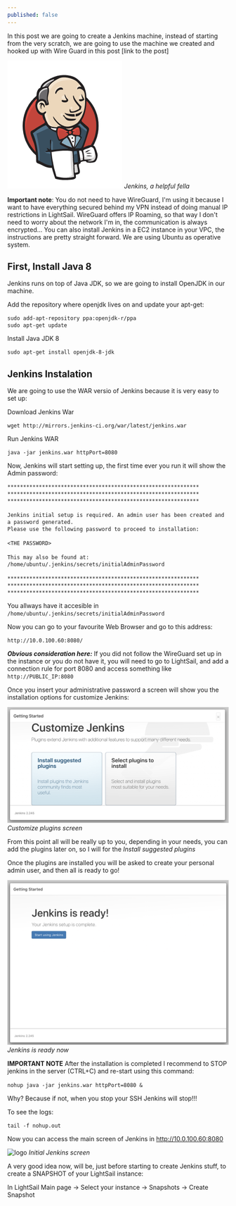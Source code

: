```yaml
---
published: false
---
```

In this post we are going to create a Jenkins machine, instead of starting from the very scratch, we are going to use the machine we created and hooked up with Wire Guard in this post [link to the post]

![logo](/images/jk/jenkins-logo.png)
*Jenkins, a helpful fella*

**Important note**: You do not need to have WireGuard, I'm using it because I want to have everything secured behind my VPN instead of doing manual IP restrictions in LightSail. WireGuard offers IP Roaming, so that way I don't need to worry about the network I'm in, the communication is always encrypted... You can also install Jenkins in a EC2 instance in your VPC, the instructions are pretty straight forward. We are using Ubuntu as operative system.

## First, Install Java 8
Jenkins runs on top of Java JDK, so we are going to install OpenJDK in our machine.

Add the repository where openjdk lives on and update your apt-get:
```
sudo add-apt-repository ppa:openjdk-r/ppa
sudo apt-get update
```

Install Java JDK 8
```
sudo apt-get install openjdk-8-jdk
```

## Jenkins Instalation
We are going to use the WAR versio of Jenkins because it is very easy to set up:

Download Jenkins War
```
wget http://mirrors.jenkins-ci.org/war/latest/jenkins.war
```

Run Jenkins WAR
```
java -jar jenkins.war httpPort=8080
```

Now, Jenkins will start setting up, the first time ever you run it will show the Admin password:

```
*************************************************************
*************************************************************
*************************************************************

Jenkins initial setup is required. An admin user has been created and a password generated.
Please use the following password to proceed to installation:

<THE PASSWORD>

This may also be found at: /home/ubuntu/.jenkins/secrets/initialAdminPassword

*************************************************************
*************************************************************
*************************************************************
```

You allways have it accesible in `/home/ubuntu/.jenkins/secrets/initialAdminPassword`


Now you can go to your favourite Web Browser and go to this address:

```
http://10.0.100.60:8080/
```

***Obvious consideration here:*** If you did not follow the WireGuard set up in the instance or you do not have it, you will need to go to LightSail, and add a connection rule for port 8080 and access something like `http://PUBLIC_IP:8080`

Once you insert your administrative password a screen will show you the installation options for customize Jenkins:

![logo](/images/jk/customize-plugins.png)
*Customize plugins screen*

From this point all will be really up to you, depending in your needs, you can add the plugins later on, so I will for the *Install suggested plugins*

Once the plugins are installed you will be asked to create your personal admin user, and then all is ready to go!

![logo](/images/jk/jenkins-ready.png)
*Jenkins is ready now*

**IMPORTANT NOTE**
After the installation is completed I recommend to STOP jenkins in the server (CTRL+C) and re-start using this command:

```nohup java -jar jenkins.war httpPort=8080 &```

Why? Because if not, when you stop your SSH Jenkins will stop!!!

To see the logs: 
```
tail -f nohup.out 
```

Now you can access the main screen of Jenkins in http://10.0.100.60:8080

![logo](/images/jk/all-done.png)
*Initial Jenkins screen*

A very good idea now, will be, just before starting to create Jenkins stuff, to create a SNAPSHOT of your LightSail instance:

In LightSail Main page -> Select your instance -> Snapshots -> Create Snapshot


